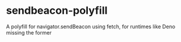 # sendbeacon-polyfill
A polyfill for navigator.sendBeacon using fetch, for runtimes like Deno missing the former
